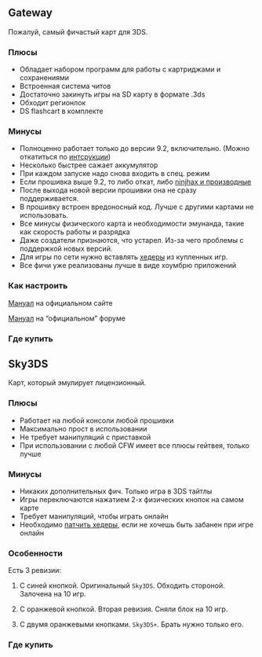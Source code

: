 ## Gateway

Пожалуй, самый фичастый карт для 3DS.

### Плюсы

* Обладает набором программ для работы с картриджами и сохранениями
* Встроенная система читов
* Достаточно закинуть игры на SD карту в формате .3ds
* Обходит регионлок
* DS flashcart в комплекте

### Минусы

* Полноценно работает только до версии 9.2, включительно. (Можно откатиться по [интсрукции]())
* Несколько быстрее сажает аккумулятор
* При каждом запуске надо снова входить в спец. режим
* Если прошивка выше 9.2, то либо откат, либо [ninjhax и производные]()
* После выхода новой версии прошивки она не сразу поддерживается.
* В прошивку встроен вредоносный код. Лучше с другими картами не использовать.
* Все минусы физического карта и необходимости эмунанда, такие как скорость работы и разрядка
* Даже создатели признаются, что устарел. Из-за чего проблемы с поддержкой новых версий.
* Для игры по сети нужно вставлять [хедеры](http://www.maxconsole.com/maxcon_forums/threads/284944-How-to-play-online-TUTORIAL!!!-And-all-things-online) из купленных игр.
* Все фичи уже реализованы лучше в виде хоумбрю приложений

### Как настроить

[Мануал](http://www.gateway-3ds.com/downloads) на официальном сайте

[Мануал](http://www.maxconsole.com/maxcon_forums/threads/286487-3DS-N3DS-Gateway-Ultra-Guide) на “официальном” форуме

### Где купить

## Sky3DS

Карт, который эмулирует лицензионный.

### Плюсы

* Работает на любой консоли любой прошивки
* Максимально прост в использовании
* Не требует манипуляций с приставкой
* При использовании с любой CFW имеет все плюсы гейтвея, только лучше

### Минусы

* Никаких дополнительных фич. Только игра в 3DS тайтлы
* Игры переключаются нажатием 2-х физических кнопок на самом карте
* Требует манипуляций, чтобы играть онлайн
* Необходимо [патчить хедеры](http://sky-3ds.com/blog/sky3ds-v112-firmware-updated-to-support-ones-own-private-header-to-play-all-3ds-games-online/), если не хочешь быть забанен при игре онлайн

### Особенности

Есть 3 ревизии:

1. С синей кнопкой. Оригинальный `Sky3DS`. Обходить стороной. Залочена на 10 игр.

2. С оранжевой кнопкой. Вторая ревизия. Сняли блок на 10 игр.

3. С двумя оранжевыми кнопками. `Sky3DS+`. Брать нужно только его.

### Где купить
